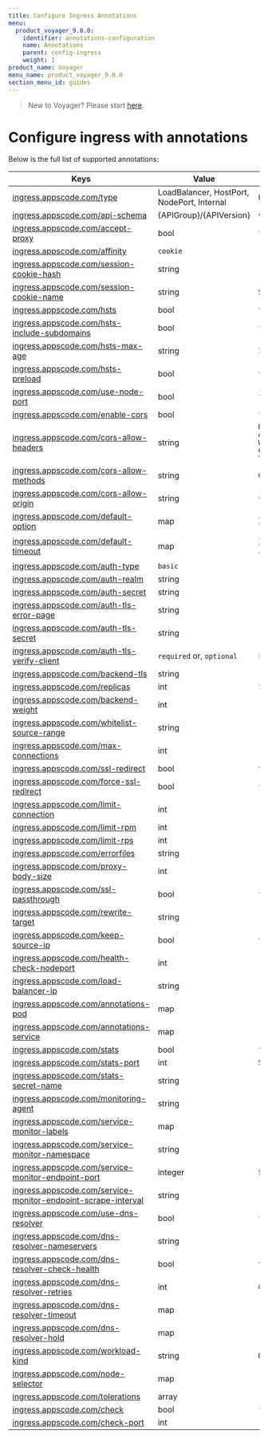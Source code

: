```yaml
---
title: Configure Ingress Annotations
menu:
  product_voyager_9.0.0:
    identifier: annotations-configuration
    name: Annotations
    parent: config-ingress
    weight: 1
product_name: voyager
menu_name: product_voyager_9.0.0
section_menu_id: guides
---
```

> New to Voyager? Please start [here](/products/voyager/9.0.0/concepts/overview).

# Configure ingress with annotations

Below is the full list of supported annotations:

|  Keys  |   Value   |  Default |
|--------|-----------|----------|
| [ingress.appscode.com/type](/products/voyager/9.0.0/concepts/README) | LoadBalancer, HostPort, NodePort, Internal | `LoadBalancer` |
| [ingress.appscode.com/api-schema](/products/voyager/9.0.0/concepts/overview) | {APIGroup}/{APIVersion} | `voyager.appscode.com/v1beta1` |
| [ingress.appscode.com/accept-proxy](/products/voyager/9.0.0/guides/ingress/configuration/accept-proxy) | bool | `false` |
| [ingress.appscode.com/affinity](/products/voyager/9.0.0/guides/ingress/http/sticky-session) | `cookie` | |
| [ingress.appscode.com/session-cookie-hash](/products/voyager/9.0.0/guides/ingress/http/sticky-session) | string | |
| [ingress.appscode.com/session-cookie-name](/products/voyager/9.0.0/guides/ingress/http/sticky-session) | string | `SERVERID` |
| [ingress.appscode.com/hsts](/products/voyager/9.0.0/guides/ingress/http/hsts) | bool | `true` |
| [ingress.appscode.com/hsts-include-subdomains](/products/voyager/9.0.0/guides/ingress/http/hsts) | bool | `false` |
| [ingress.appscode.com/hsts-max-age](/products/voyager/9.0.0/guides/ingress/http/hsts) | string | `15768000` |
| [ingress.appscode.com/hsts-preload](/products/voyager/9.0.0/guides/ingress/http/hsts) | bool | `false` |
| [ingress.appscode.com/use-node-port](/products/voyager/9.0.0/concepts/ingress-types/nodeport) | bool | `false` |
| [ingress.appscode.com/enable-cors](/products/voyager/9.0.0/guides/ingress/http/cors) | bool | `false` |
| [ingress.appscode.com/cors-allow-headers](/products/voyager/9.0.0/guides/ingress/http/cors) | string | `DNT,X-CustomHeader,Keep-Alive,User-Agent,X-Requested-With,If-Modified-Since,Cache-Control,Content-Type,Authorization` |
| [ingress.appscode.com/cors-allow-methods](/products/voyager/9.0.0/guides/ingress/http/cors) | string | `GET,PUT,POST,DELETE,PATCH,OPTIONS` |
| [ingress.appscode.com/cors-allow-origin](/products/voyager/9.0.0/guides/ingress/http/cors) | string | `*` |
| [ingress.appscode.com/default-option](/products/voyager/9.0.0/guides/ingress/configuration/default-options) | map | `{"http-server-close": "true", "dontlognull": "true"}` |
| [ingress.appscode.com/default-timeout](/products/voyager/9.0.0/guides/ingress/configuration/default-timeouts) | map | `{"connect": "50s", "server": "50s", "client": "50s", "client-fin": "50s", "tunnel": "50s"}` |
| [ingress.appscode.com/auth-type](/products/voyager/9.0.0/guides/ingress/security/basic-auth) | `basic` | |
| [ingress.appscode.com/auth-realm](/products/voyager/9.0.0/guides/ingress/security/basic-auth) | string | |
| [ingress.appscode.com/auth-secret](/products/voyager/9.0.0/guides/ingress/security/basic-auth) | string | |
| [ingress.appscode.com/auth-tls-error-page](/products/voyager/9.0.0/guides/ingress/security/tls-auth) | string | |
| [ingress.appscode.com/auth-tls-secret](/products/voyager/9.0.0/guides/ingress/security/tls-auth) | string | |
| [ingress.appscode.com/auth-tls-verify-client](/products/voyager/9.0.0/guides/ingress/security/tls-auth) | `required` or, `optional` | `required` |
| [ingress.appscode.com/backend-tls](/products/voyager/9.0.0/guides/ingress/tls/backend-tls) | string | |
| [ingress.appscode.com/replicas](/products/voyager/9.0.0/guides/ingress/scaling) | int | `1` |
| [ingress.appscode.com/backend-weight](/products/voyager/9.0.0/guides/ingress/http/blue-green-deployment) | int | |
| [ingress.appscode.com/whitelist-source-range](/products/voyager/9.0.0/guides/ingress/configuration/whitelist) | string | |
| [ingress.appscode.com/max-connections](/products/voyager/9.0.0/guides/ingress/configuration/max-connections) | int | |
| [ingress.appscode.com/ssl-redirect](/products/voyager/9.0.0/guides/ingress/configuration/ssl-redirect) | bool | `true` |
| [ingress.appscode.com/force-ssl-redirect](/products/voyager/9.0.0/guides/ingress/configuration/ssl-redirect) | bool | `false` |
| [ingress.appscode.com/limit-connection](/products/voyager/9.0.0/guides/ingress/configuration/rate-limit) | int | |
| [ingress.appscode.com/limit-rpm](/products/voyager/9.0.0/guides/ingress/configuration/rate-limit) | int | |
| [ingress.appscode.com/limit-rps](/products/voyager/9.0.0/guides/ingress/configuration/rate-limit) | int | |
| [ingress.appscode.com/errorfiles](/products/voyager/9.0.0/guides/ingress/configuration/error-files) | string | |
| [ingress.appscode.com/proxy-body-size](/products/voyager/9.0.0/guides/ingress/configuration/body-size) | int | |
| [ingress.appscode.com/ssl-passthrough](/products/voyager/9.0.0/guides/ingress/configuration/ssl-passthrough) | bool | `false` |
| [ingress.appscode.com/rewrite-target](/products/voyager/9.0.0/guides/ingress/configuration/rewrite-target) | string | |
| [ingress.appscode.com/keep-source-ip](/products/voyager/9.0.0/guides/ingress/configuration/keep-source-ip) | bool | `false` |
| [ingress.appscode.com/health-check-nodeport](/products/voyager/9.0.0/guides/ingress/configuration/keep-source-ip) | int | |
| [ingress.appscode.com/load-balancer-ip](/products/voyager/9.0.0/guides/ingress/configuration/loadbalancer-ip) | string | |
| [ingress.appscode.com/annotations-pod](/products/voyager/9.0.0/guides/ingress/configuration/pod-annotations) | map | |
| [ingress.appscode.com/annotations-service](/products/voyager/9.0.0/guides/ingress/configuration/service-annotations) | map | |
| [ingress.appscode.com/stats](/products/voyager/9.0.0/guides/ingress/monitoring/haproxy-stats) | bool | `false` |
| [ingress.appscode.com/stats-port](/products/voyager/9.0.0/guides/ingress/monitoring/haproxy-stats) | int | `56789` |
| [ingress.appscode.com/stats-secret-name](/products/voyager/9.0.0/guides/ingress/monitoring/haproxy-stats) | string | |
| [ingress.appscode.com/monitoring-agent](/products/voyager/9.0.0/guides/ingress/monitoring/using-coreos-prometheus-operator) | string  |         |
| [ingress.appscode.com/service-monitor-labels](/products/voyager/9.0.0/guides/ingress/monitoring/using-coreos-prometheus-operator) | map     |         |
| [ingress.appscode.com/service-monitor-namespace](/products/voyager/9.0.0/guides/ingress/monitoring/using-coreos-prometheus-operator) | string  |         |
| [ingress.appscode.com/service-monitor-endpoint-port](/products/voyager/9.0.0/guides/ingress/monitoring/using-coreos-prometheus-operator) | integer | 56790   |
| [ingress.appscode.com/service-monitor-endpoint-scrape-interval](/products/voyager/9.0.0/guides/ingress/monitoring/using-coreos-prometheus-operator) | string  |         |
| [ingress.appscode.com/use-dns-resolver](/products/voyager/9.0.0/guides/ingress/http/external-svc#using-external-domain) | bool | `false` |
| [ingress.appscode.com/dns-resolver-nameservers](/products/voyager/9.0.0/guides/ingress/http/external-svc#using-external-domain) | string | |
| [ingress.appscode.com/dns-resolver-check-health](/products/voyager/9.0.0/guides/ingress/http/external-svc#using-external-domain) | bool | `true` |
| [ingress.appscode.com/dns-resolver-retries](/products/voyager/9.0.0/guides/ingress/http/external-svc#using-external-domain) | int | `0` |
| [ingress.appscode.com/dns-resolver-timeout](/products/voyager/9.0.0/guides/ingress/http/external-svc#using-external-domain) | map | |
| [ingress.appscode.com/dns-resolver-hold](/products/voyager/9.0.0/guides/ingress/http/external-svc#using-external-domain) | map | |
| [ingress.appscode.com/workload-kind](/products/voyager/9.0.0/guides/ingress/pod-placement#choosing-workload-kind) | string | `Deployment` |
| [ingress.appscode.com/node-selector](/products/voyager/9.0.0/guides/ingress/pod-placement#using-node-selector) | map | |
| [ingress.appscode.com/tolerations](/products/voyager/9.0.0/guides/ingress/pod-placement#using-taints-and-toleration) | array | |
| [ingress.appscode.com/check](/products/voyager/9.0.0/guides/ingress/configuration/health-check) | bool | `false` |
| [ingress.appscode.com/check-port](/products/voyager/9.0.0/guides/ingress/configuration/health-check) | int | |
